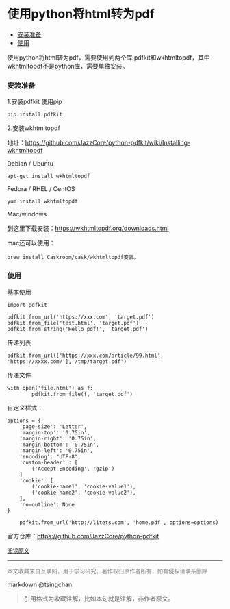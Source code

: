使用python将html转为pdf
==================================


- [安装准备](#安装准备)
- [使用](#使用)


使用python将html转为pdf，需要使用到两个库 pdfkit和wkhtmltopdf，其中wkhtmltopdf不是python库，需要单独安装。

### 安装准备

1.安装pdfkit 使用pip

```
pip install pdfkit

```


2.安装wkhtmltopdf

地址：<https://github.com/JazzCore/python-pdfkit/wiki/Installing-wkhtmltopdf>

Debian / Ubuntu

```
apt-get install wkhtmltopdf

```


Fedora / RHEL / CentOS

```
yum install wkhtmltopdf

```


Mac/windows

到这里下载安装：<https://wkhtmltopdf.org/downloads.html>

mac还可以使用：

    brew install Caskroom/cask/wkhtmltopdf安装。

### 使用

基本使用

```
import pdfkit

pdfkit.from_url('https://xxx.com', 'target.pdf')
pdfkit.from_file('test.html', 'target.pdf')
pdfkit.from_string('Hello pdf!', 'target.pdf')

```


传递列表

```
pdfkit.from_url(['https://xxx.com/article/99.html', 'https://xxxx.com/'],'/tmp/target.pdf')

```


传递文件

```
with open('file.html') as f:
        pdfkit.from_file(f, 'target.pdf')

```


自定义样式：

```
options = {
    'page-size': 'Letter',
    'margin-top': '0.75in',
    'margin-right': '0.75in',
    'margin-bottom': '0.75in',
    'margin-left': '0.75in',
    'encoding': "UTF-8",
    'custom-header' : [
        ('Accept-Encoding', 'gzip')
    ]
    'cookie': [
        ('cookie-name1', 'cookie-value1'),
        ('cookie-name2', 'cookie-value2'),
    ],
    'no-outline': None
}

    pdfkit.from_url('http://litets.com', 'home.pdf', options=options)

```


官方仓库：<https://github.com/JazzCore/python-pdfkit>


<font size=2 color=grey>[阅读原文](https://litets.com/article/2019/4/3/100.html)</font>


----
<font size=2 color='grey'>本文收藏来自互联网，用于学习研究，著作权归原作者所有，如有侵权请联系删除</font>

markdown @tsingchan 

> 引用格式为收藏注解，比如本句就是注解，非作者原文。
